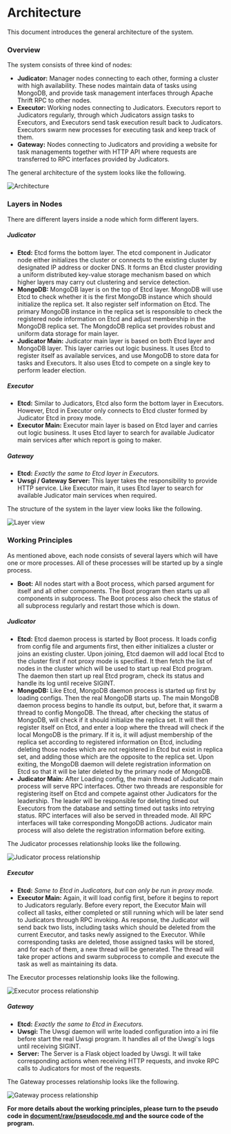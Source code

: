 # Architecture

This document introduces the general architecture of the system.

### Overview

The system consists of three kind of nodes:
- **Judicator:** Manager nodes connecting to each other, forming a cluster with high availability. These nodes
maintain data of tasks using MongoDB, and provide task management interfaces through  Apache Thrift RPC to other nodes.
- **Executor:** Working nodes connecting to Judicators. Executors report to Judicators regularly,
through which Judicators assign tasks to Executors, and Executors send task execution result back to Judicators.
Executors swarm new processes for executing task and keep track of them.
- **Gateway:** Nodes connecting to Judicators and providing a website for task managements together with
HTTP API where requests are transferred to RPC interfaces provided by Judicators.

The general architecture of the system looks like the following.

![Architecture](img/architecture.png)

### Layers in Nodes

There are different layers inside a node which form different layers.

##### Judicator

- **Etcd:** Etcd forms the bottom layer. The etcd component in Judicator node either initializes the cluster
or connects to the existing cluster by designated IP address or docker DNS. It forms an Etcd cluster providing
a uniform distributed key-value storage mechanism based on which higher layers may carry out clustering and
service detection.
- **MongoDB:** MongoDB layer is on the top of Etcd layer. MongoDB will use Etcd to check whether it is the first MongoDB
instance which should initialize the replica set. It also register self information on Etcd. The primary MongoDB
instance in the replica set is responsible to check the registered node information on Etcd and adjust membership in 
the MongoDB replica set. The MongdoDB replica set provides robust and uniform data storage for main layer.
- **Judicator Main:** Judicator main layer is based on both Etcd layer and MongoDB layer. This layer carries out logic
business. It uses Etcd to register itself as available services, and use MongoDB to store data for tasks and Executors.
It also uses Etcd to compete on a single key to perform leader election.

##### Executor
- **Etcd:** Similar to Judicators, Etcd also form the bottom layer in Executors. However, Etcd in Executor only
connects to Etcd cluster formed by Judicator Etcd in proxy mode.
- **Executor Main:** Executor main layer is based on Etcd layer and carries out logic business. It uses Etcd layer to
search for available Judicator main services after which report is going to maker.

##### Gateway
- **Etcd:** *Exactly the same to Etcd layer in Executors.*
- **Uwsgi / Gateway Server:** This layer takes the responsibility to provide HTTP service. Like Executor main, it
uses Etcd layer to search for available Judicator main services when required.

The structure of the system in the layer view looks like the following.

![Layer view](img/layer.png)

### Working Principles

As mentioned above, each node consists of several layers which will have one or more processes. All of these processes
will be started up by a single process.<br>

- **Boot:** All nodes start with a Boot process, which parsed argument for itself and all other components. The Boot 
program then starts up all components in subprocess. The Boot process also check the status of all subprocess regularly 
and restart those which is down.

##### Judicator

- **Etcd:** Etcd daemon process is started by Boot process. It loads config from config file and arguments first, then 
either initializes a cluster or joins an existing cluster. Upon joining, Etcd daemon will add local Etcd to the cluster 
first if not proxy mode is specified. It then fetch the list of nodes in the cluster which will be used to start up real
Etcd program. The daemon then start up real Etcd program, check its status and handle its log until receive SIGINT.
- **MongoDB:** Like Etcd, MongoDB daemon process is started up first by loading configs. Then the real MongoDB starts 
up. The main MongoDB daemon process begins to handle its output, but, before that, it swarm a thread to config MongoDB.
The thread, after checking the status of MongoDB, will check if it should initialize the replica set. It will then
register itself on Etcd, and enter a loop where the thread will check if the local MongoDB is the primary. If it is,
it will adjust membership of the replica set according to registered information on Etcd, including deleting those nodes
which are not registered in Etcd but exist in replica set, and adding those which are the opposite to the replica set.
Upon exiting, the MongoDB daemon will delete registration information on Etcd so that it will be later deleted by the 
primary node of MongoDB.
- **Judicator Main:** After Loading config, the main thread of Judicator main process will serve RPC interfaces. Other
two threads are responsible for registering itself on Etcd and compete against other Judicators for the leadership. The
leader will be responsible for deleting timed out Executors from the database and setting timed out tasks into retrying
status. RPC interfaces will also be served in threaded mode. All RPC interfaces will take corresponding MongoDB actions.
Judicator main process will also delete the registration information before exiting.

The Judicator processes relationship looks like the following.

![Judicator process relationship](img/judicator.png)

##### Executor

- **Etcd:** *Same to Etcd in Judicators, but can only be run in proxy mode.*
- **Executor Main:** Again, it will load config first, before it begins to report to Judicators regularly. Before every
report, the Executor Main will collect all tasks, either completed or still running which will be later send to
Judicators through RPC invoking. As response, the Judicator will send back two lists, including tasks which should be
deleted from the current Executor, and tasks newly assigned to the Executor. While corresponding tasks are deleted,
those assigned tasks will be stored, and for each of them, a new thread will be generated. The thread will take proper
actions and swarm subprocess to compile and execute the task as well as maintaining its data.

The Executor processes relationship looks like the following.

![Executor process relationship](img/executor.png)

##### Gateway
- **Etcd:** *Exactly the same to Etcd in Executors.*
- **Uwsgi:** The Uwsgi daemon will write loaded configuration into a ini file before start the real Uwsgi program. It
handles all of the Uwsgi's logs until receiving SIGINT.
- **Server:** The Server is a Flask object loaded by Uwsgi. It will take corresponding actions when receiving HTTP
requests, and invoke RPC calls to Judicators for most of the requests.

The Gateway processes relationship looks like the following.

![Gateway process relationship](img/gateway.png)

**For more details about the working principles, please turn to the
pseudo code in [document/raw/pseudocode.md](raw/pseudocode.md) and the
source code of the program.**
